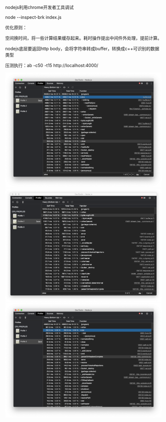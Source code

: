 nodejs利用chrome开发者工具调试

node --inspect-brk index.js

优化原则：

空间换时间，将一些计算结果缓存起来。耗时操作提出中间件外处理，提前计算。

nodejs底层要返回http body，会将字符串转成buffer，转换成c++可识别的数据类型

压测执行：ab -c50 -t15 http://localhost:4000/

![未经过优化，在中间件中读取文件](./docs/1.png)
![优化1：将文件内容读取在启动前执行，不在中间件中执行](./docs/2.png)
![优化2：将body内容从字符串改成buffer，减去body为字符串时需计算长度的耗时操作](./docs/3.png)